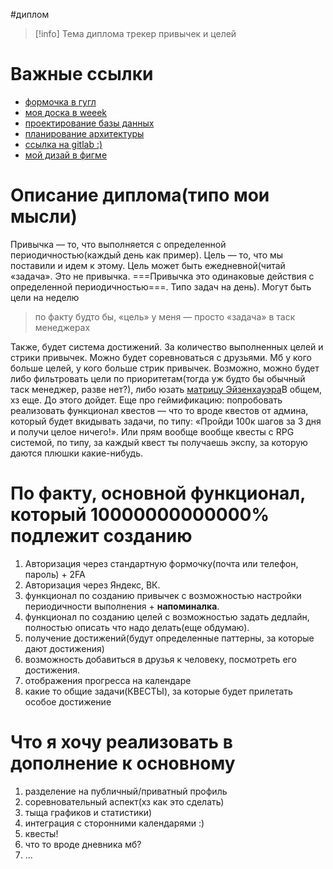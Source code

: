 #диплом 

>[!info] Тема диплома
>трекер привычек и целей

# Важные ссылки

- [формочка в гугл](https://docs.google.com/forms/d/1499E-221SQ8svyMspj6MmIihDTNhEMPByIpTISvej1I/edit#responses)
- [моя доска в weeek](https://app.weeek.net/ws/685367/project/1/documents)
- [проектирование базы данных](планирование%20БД.md)
- [планирование архитектуры](планирование%20архитектуры.md)
- [ссылка на gitlab :)](https://gitlab.serega-pirat.ru/my-graduate-work)
- [мой дизай в фигме](https://www.figma.com/design/hvkitZkeBn2SQ0Uny7R5XD/Achievify?t=xtgk29VPZBNOkHJl-0)
# Описание диплома(типо мои мысли)
Привычка — то, что выполняется с определенной периодичностью(каждый день как пример).
Цель — то, что мы поставили и идем к этому. Цель может быть ежедневной(читай «задача». Это не привычка. ===Привычка это одинаковые действия с определенной периодичностью===. Типо задач на день). Могут быть цели на неделю

> по факту будто бы, «цель» у меня — просто «задача» в таск менеджерах

Также, будет система достижений. За количество выполненных целей и стрики привычек.
Можно будет соревноваться с друзьями. Мб у кого больше целей, у кого больше стрик привычек.
Возможно, можно будет либо фильтровать цели по приоритетам(тогда уж будто бы обычный таск менеджер, разве нет?), либо юзать [матрицу Эйзенхауэра](https://ru.wikipedia.org/wiki/%D0%9C%D0%B0%D1%82%D1%80%D0%B8%D1%86%D0%B0_%D0%AD%D0%B9%D0%B7%D0%B5%D0%BD%D1%85%D0%B0%D1%83%D1%8D%D1%80%D0%B0)В общем, хз еще. До этого дойдет.
Еще про геймификацию: попробовать реализовать функционал квестов — что то вроде квестов от админа, который будет вкидывать задачи, по типу: «Пройди 100к шагов за 3 дня и получи целое ничего!». Или прям вообще вообще квесты с RPG системой, по типу, за каждый квест ты получаешь экспу, за которую даются плюшки какие-нибудь.
# По факту, основной функционал, который 10000000000000% подлежит созданию

1. Авторизация через стандартную формочку(почта или телефон, пароль) + 2FA
2. Авторизация через Яндекс, ВК.
3. функционал по созданию привычек с возможностью настройки периодичности выполнения + **напоминалка**.
4. функционал по созданию целей с возможностью задать дедлайн, полностью описать что надо делать(еще обдумаю).
5. получение достижений(будут определенные паттерны, за которые дают достижения)
6. возможность добавиться в друзья к человеку, посмотреть его достижения.
7. отображения прогресса на календаре
8. какие то общие задачи(КВЕСТЫ), за которые будет прилетать особое достижение
# Что я хочу реализовать в дополнение к основному

1. разделение на публичный/приватный профиль
2. соревновательный аспект(хз как это сделать)
3. тыща графиков и статистики)
4. интеграция с сторонними календарями :)
5. квесты!
6. что то вроде дневника мб?
7. ...
